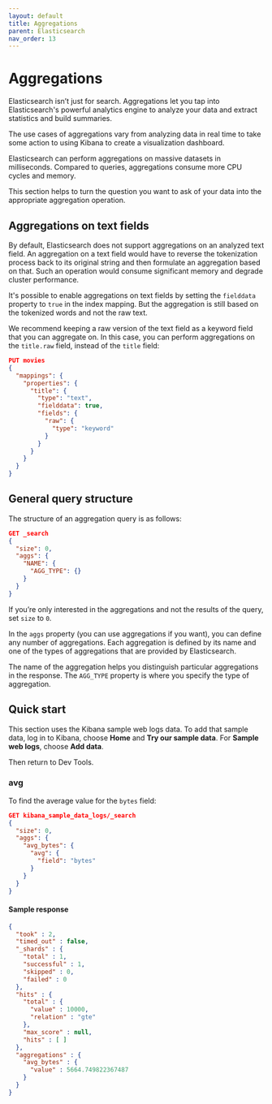 ```yaml
---
layout: default
title: Aggregations
parent: Elasticsearch
nav_order: 13
---
```


# Aggregations

Elasticsearch isn’t just for search. Aggregations let you tap into Elasticsearch's powerful analytics engine to analyze your data and extract statistics and build summaries.

The use cases of aggregations vary from analyzing data in real time to take some action to using Kibana to create a visualization dashboard.

Elasticsearch can perform aggregations on massive datasets in milliseconds. Compared to queries, aggregations consume more CPU cycles and memory.

This section helps to turn the question you want to ask of your data into the appropriate aggregation operation.

## Aggregations on text fields

By default, Elasticsearch does not support aggregations on an analyzed text field.
An aggregation on a text field would have to reverse the tokenization process back to its original string and then formulate an aggregation based on that. Such an operation would consume significant memory and degrade cluster performance.

It's possible to enable aggregations on text fields by setting the `fielddata` property to `true` in the index mapping. But the aggregation is still based on the tokenized words and not the raw text.

We recommend keeping a raw version of the text field as a keyword field that you can aggregate on. In this case, you can perform aggregations on the `title.raw` field, instead of the `title` field:

```json
PUT movies
{
  "mappings": {
    "properties": {
      "title": {
        "type": "text",
        "fielddata": true,
        "fields": {
          "raw": {
            "type": "keyword"
          }
        }
      }
    }
  }
}
```

## General query structure

The structure of an aggregation query is as follows:

```json
GET _search
{
  "size": 0,
  "aggs": {
    "NAME": {
      "AGG_TYPE": {}
    }
  }
}
```

If you’re only interested in the aggregations and not the results of the query, set `size` to `0`.  

In the `aggs` property (you can use aggregations if you want), you can define any number of aggregations. Each aggregation is defined by its name and one of the types of aggregations that are provided by Elasticsearch.

The name of the aggregation helps you distinguish particular aggregations in the response. The `AGG_TYPE` property is where you specify the type of aggregation.

## Quick start

This section uses the Kibana sample web logs data. To add that sample data, log in to Kibana, choose **Home** and **Try our sample data**. For **Sample web logs**, choose **Add data**.

Then return to Dev Tools.

### avg

To find the average value for the `bytes` field:

```json
GET kibana_sample_data_logs/_search
{
  "size": 0,
  "aggs": {
    "avg_bytes": {
      "avg": {
        "field": "bytes"
      }
    }
  }
}
```

#### Sample response

```json
{
  "took" : 2,
  "timed_out" : false,
  "_shards" : {
    "total" : 1,
    "successful" : 1,
    "skipped" : 0,
    "failed" : 0
  },
  "hits" : {
    "total" : {
      "value" : 10000,
      "relation" : "gte"
    },
    "max_score" : null,
    "hits" : [ ]
  },
  "aggregations" : {
    "avg_bytes" : {
      "value" : 5664.749822367487
    }
  }
}
```
